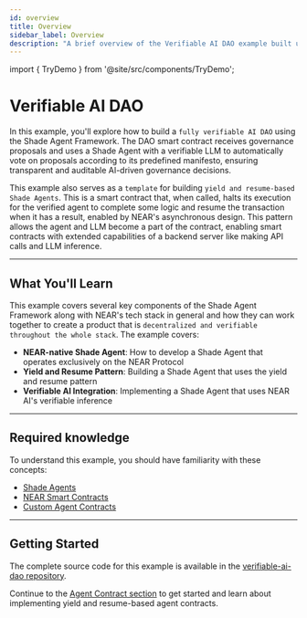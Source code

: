 ```yaml
---
id: overview
title: Overview
sidebar_label: Overview
description: "A brief overview of the Verifiable AI DAO example built using the Shade Agent Framework that walks through NEAR native deployments, using yield and resume with Shade Agents and leveraging verifiable AI."
---
```


import { TryDemo } from '@site/src/components/TryDemo';

# Verifiable AI DAO

In this example, you'll explore how to build a `fully verifiable AI DAO` using the Shade Agent Framework. The DAO smart contract receives governance proposals and uses a Shade Agent with a verifiable LLM to automatically vote on proposals according to its predefined manifesto, ensuring transparent and auditable AI-driven governance decisions.

<TryDemo 
  url="https://verifiable-ai-dao.vercel.app/" 
  text="Try the live demo"
/>

This example also serves as a `template` for building `yield and resume-based Shade Agents`. This is a smart contract that, when called, halts its execution for the verified agent to complete some logic and resume the transaction when it has a result, enabled by NEAR's asynchronous design. This pattern allows the agent and LLM become a part of the contract, enabling smart contracts with extended capabilities of a backend server like making API calls and LLM inference.

---

## What You'll Learn

This example covers several key components of the Shade Agent Framework along with NEAR's tech stack in general and how they can work together to create a product that is `decentralized and verifiable throughout the whole stack`. The example covers:
- **NEAR-native Shade Agent**: How to develop a Shade Agent that operates exclusively on the NEAR Protocol
- **Yield and Resume Pattern**: Building a Shade Agent that uses the yield and resume pattern
- **Verifiable AI Integration**: Implementing a Shade Agent that uses NEAR AI's verifiable inference

---

## Required knowledge 

To understand this example, you should have familiarity with these concepts:
- [Shade Agents](../../introduction.md) 
- [NEAR Smart Contracts](../../../../smart-contracts/what-is.md)
- [Custom Agent Contracts](../../custom-agent-contract.md)

---

## Getting Started

The complete source code for this example is available in the [verifiable-ai-dao repository](https://github.com/NearDeFi/verifiable-ai-dao).

Continue to the [Agent Contract section](./agent-contract.md) to get started and learn about implementing yield and resume-based agent contracts.

